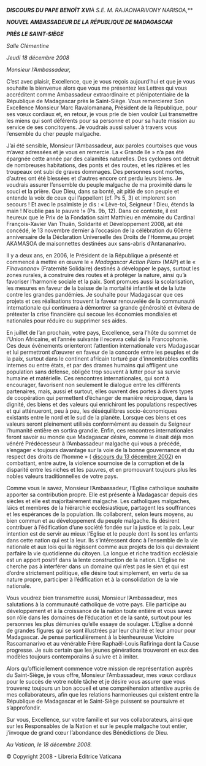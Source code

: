 ***DISCOURS DU PAPE BENOÎT XVI**À S.E. M. RAJAONARIVONY NARISOA,***

***NOUVEL AMBASSADEUR DE LA RÉPUBLIQUE DE MADAGASCAR***

***PRÈS LE SAINT-SIÈGE***

*Salle Clémentine*

*Jeudi 18 décembre 2008*

*Monsieur l’Ambassadeur,*

C’est avec plaisir, Excellence, que je vous reçois aujourd’hui et que je vous souhaite la bienvenue alors que vous me présentez les Lettres qui vous accréditent comme Ambassadeur extraordinaire et plénipotentiaire de la République de Madagascar près le Saint-Siège. Vous remercierez Son Excellence Monsieur Marc Ravalomanana, Président de la République, pour ses vœux cordiaux et, en retour, je vous prie de bien vouloir Lui transmettre les miens qui sont déférents pour sa personne et pour sa haute mission au service de ses concitoyens. Je voudrais aussi saluer à travers vous l’ensemble du cher peuple malgache.

J’ai été sensible, Monsieur l’Ambassadeur, aux paroles courtoises que vous m’avez adressées et je vous en remercie. La « Grande Ile » n’a pas été épargnée cette année par des calamités naturelles. Des cyclones ont détruit de nombreuses habitations, des ponts et des routes, et les rizières et les troupeaux ont subi de graves dommages. Des personnes sont mortes, d’autres ont été blessées et d’autres encore ont perdu leurs biens. Je voudrais assurer l’ensemble du peuple malgache de ma proximité dans le souci et la prière. Que Dieu, dans sa bonté, ait pitié de son peuple et entende la voix de ceux qui l’appellent (cf. Ps 5, 3) et implorent son secours ! Et avec le psalmiste je dis : « Lève-toi, Seigneur ! Dieu, étends la main ! N’oublie pas le pauvre !» (Ps. 9b, 12). Dans ce contexte, il est heureux que le Prix de la Fondation saint Matthieu en mémoire du Cardinal François-Xavier Van Thuân, Solidarité et Développement 2008, ait été concédé, le 13 novembre dernier à l’occasion de la célébration du 60ème anniversaire de la Déclaration Universelle des Droits de l’Homme,au projet AKAMASOA de maisonnettes destinées aux sans-abris d’Antananarivo.

Il y a deux ans, en 2006, le Président de la République a présenté et commencé à mettre en œuvre le « *Madagascar Action Plan*» (MAP) et le « *Fihavanana*» (Fraternité Solidaire) destinés à développer le pays, surtout les zones rurales, à construire des routes et à protéger la nature, ainsi qu’à favoriser l’harmonie sociale et la paix. Sont promues aussi la scolarisation, les mesures en faveur de la baisse de la mortalité infantile et de la lutte contre les grandes pandémies. Je souhaite pour Madagascar que ces projets et ces réalisations trouvent la faveur renouvelée de la communauté internationale qui continuera à démontrer sa grande générosité et évitera de prétexter la crise financière qui secoue les économies mondiales et nationales pour réduire ou supprimer ses aides.

En juillet de l’an prochain, votre pays, Excellence, sera l’hôte du sommet de l’Union Africaine, et l’année suivante il recevra celui de la Francophonie. Ces deux événements orienteront l’attention internationale vers Madagascar et lui permettront d’œuvrer en faveur de la concorde entre les peuples et de la paix, surtout dans le continent africain torturé par d’innombrables conflits internes ou entre états, et par des drames humains qui affligent une population sans défense, obligée trop souvent à lutter pour sa survie humaine et matérielle. Ces rencontres internationales, qui sont à encourager, favorisent non seulement le dialogue entre les différents partenaires, mais, aussi et surtout, elles ouvrent des portes à divers types de coopération qui permettent d’échanger de manière réciproque, dans la dignité, des biens et des valeurs qui enrichiront les populations respectives et qui atténueront, peu à peu, les déséquilibres socio-économiques existants entre le nord et le sud de la planète. Lorsque ces biens et ces valeurs seront pleinement utilisés conformément au dessein du Seigneur l’humanité entière en sortira grandie. Enfin, ces rencontres internationales feront savoir au monde que Madagascar désire, comme le disait déjà mon vénéré Prédécesseur à l’Ambassadeur malgache qui vous a précédé, s’engager « toujours davantage sur la voie de la bonne gouvernance et du respect des droits de l’homme » ( [discours du 13 décembre 2002](/content/john-paul-ii/fr/speeches/2002/december/documents/hf_jp-ii_spe_20021213_ambassador-madagascar.html)) en combattant, entre autre, la violence sournoise de la corruption et de la disparité entre les riches et les pauvres, et en promouvant toujours plus les nobles valeurs traditionnelles de votre pays.

Comme vous le savez, Monsieur l’Ambassadeur, l’Eglise catholique souhaite apporter sa contribution propre. Elle est présente à Madagascar depuis des siècles et elle est majoritairement malgache. Les catholiques malgaches, laïcs et membres de la hiérarchie ecclésiastique, partagent les souffrances et les espérances de la population. Ils collaborent, selon leurs moyens, au bien commun et au développement du peuple malgache. Ils désirent contribuer à l’édification d’une société fondée sur la justice et la paix. Leur intention est de servir au mieux l’Eglise et le peuple dont ils sont les enfants dans cette nation qui est la leur. Ils s’intéressent donc à l’ensemble de la vie nationale et aux lois qui la régissent comme aux projets de lois qui devraient parfaire la vie quotidienne du citoyen. La longue et riche tradition ecclésiale est un apport positif dans la lente construction de la nation. L’Eglise ne cherche pas à interférer dans un domaine qui n’est pas le sien et qui est d’ordre strictement politique, elle désire tout simplement, en vertu de sa nature propre, participer à l’édification et à la consolidation de la vie nationale.

Vous voudrez bien transmettre aussi, Monsieur l’Ambassadeur, mes salutations à la communauté catholique de votre pays. Elle participe au développement et à la croissance de la nation toute entière et vous savez son rôle dans les domaines de l’éducation et de la santé, surtout pour les personnes les plus démunies qu’elle essaye de soulager. L’Eglise a donné de grandes figures qui se sont illustrées par leur charité et leur amour pour Madagascar. Je pense particulièrement à la bienheureuse Victoire Rasoamanarivo et au vénérable Frère Raphaël-Louis Rafiringa dont la Cause progresse. Je suis certain que les jeunes générations trouveront en eux des modèles toujours contemporains à suivre et à imiter.

Alors qu’officiellement commence votre mission de représentation auprès du Saint-Siège, je vous offre, Monsieur l’Ambassadeur, mes vœux cordiaux pour le succès de votre noble tâche et je désire vous assurer que vous trouverez toujours un bon accueil et une compréhension attentive auprès de mes collaborateurs, afin que les relations harmonieuses qui existent entre la République de Madagascar et le Saint-Siège puissent se poursuivre et s’approfondir.

Sur vous, Excellence, sur votre famille et sur vos collaborateurs, ainsi que sur les Responsables de la Nation et sur le peuple malgache tout entier, j’invoque de grand cœur l’abondance des Bénédictions de Dieu.

*Au Vatican, le 18 décembre 2008.*

© Copyright 2008 - Libreria Editrice Vaticana